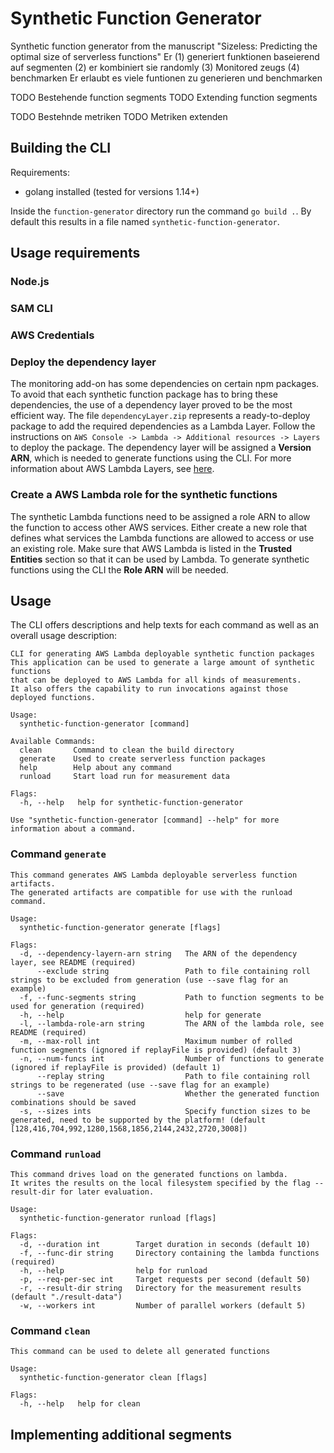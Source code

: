 # Synthetic Function Generator
Synthetic function generator from the manuscript "Sizeless: Predicting the optimal size of serverless functions" 
Er (1) generiert funktionen baseierend auf segmenten (2) er kombiniert sie randomly (3) Monitored zeugs (4) benchmarken
Er erlaubt es viele funtionen zu generieren und benchmarken

TODO Bestehende function segments
TODO Extending function segments

TODO Bestehnde metriken
TODO Metriken extenden

## Building the CLI

Requirements:

- golang installed (tested for versions 1.14+)

Inside the `function-generator` directory run the command `go build .`.
By default this results in a file named `synthetic-function-generator`.

## Usage requirements

### Node.js

### SAM CLI

### AWS Credentials

### Deploy the dependency layer
The monitoring add-on has some dependencies on certain npm packages.
To avoid that each synthetic function package has to bring these dependencies, the use of a dependency layer proved to be the most efficient way.
The file `dependencyLayer.zip` represents a ready-to-deploy package to add the required dependencies as a Lambda Layer. Follow the instructions on `AWS Console -> Lambda -> Additional resources -> Layers` to deploy the package.
The dependency layer will be assigned a **Version ARN**, which is needed to generate functions using the CLI.
For more information about AWS Lambda Layers, see [here](https://docs.aws.amazon.com/lambda/latest/dg/configuration-layers.html).

### Create a AWS Lambda role for the synthetic functions
The synthetic Lambda functions need to be assigned a role ARN to allow the function to access other AWS services.
Either create a new role that defines what services the Lambda functions are allowed to access or use an existing role.
Make sure that AWS Lambda is listed in the **Trusted Entities** section so that it can be used by Lambda.
To generate synthetic functions using the CLI the **Role ARN** will be needed.

## Usage

The CLI offers descriptions and help texts for each command as well as an overall usage description:

```
CLI for generating AWS Lambda deployable synthetic function packages
This application can be used to generate a large amount of synthetic functions
that can be deployed to AWS Lambda for all kinds of measurements.
It also offers the capability to run invocations against those deployed functions.

Usage:
  synthetic-function-generator [command]

Available Commands:
  clean       Command to clean the build directory
  generate    Used to create serverless function packages
  help        Help about any command
  runload     Start load run for measurement data

Flags:
  -h, --help   help for synthetic-function-generator

Use "synthetic-function-generator [command] --help" for more information about a command.
```

### Command `generate`

```
This command generates AWS Lambda deployable serverless function artifacts.
The generated artifacts are compatible for use with the runload command.

Usage:
  synthetic-function-generator generate [flags]

Flags:
  -d, --dependency-layern-arn string   The ARN of the dependency layer, see README (required)
      --exclude string                 Path to file containing roll strings to be excluded from generation (use --save flag for an example)
  -f, --func-segments string           Path to function segments to be used for generation (required)
  -h, --help                           help for generate
  -l, --lambda-role-arn string         The ARN of the lambda role, see README (required)
  -m, --max-roll int                   Maximum number of rolled function segments (ignored if replayFile is provided) (default 3)
  -n, --num-funcs int                  Number of functions to generate (ignored if replayFile is provided) (default 1)
      --replay string                  Path to file containing roll strings to be regenerated (use --save flag for an example)
      --save                           Whether the generated function combinations should be saved
  -s, --sizes ints                     Specify function sizes to be generated, need to be supported by the platform! (default [128,416,704,992,1280,1568,1856,2144,2432,2720,3008])
```

### Command `runload`

```
This command drives load on the generated functions on lambda.
It writes the results on the local filesystem specified by the flag --result-dir for later evaluation.

Usage:
  synthetic-function-generator runload [flags]

Flags:
  -d, --duration int        Target duration in seconds (default 10)
  -f, --func-dir string     Directory containing the lambda functions (required)
  -h, --help                help for runload
  -p, --req-per-sec int     Target requests per second (default 50)
  -r, --result-dir string   Directory for the measurement results (default "./result-data")
  -w, --workers int         Number of parallel workers (default 5)
```

### Command `clean`

```
This command can be used to delete all generated functions

Usage:
  synthetic-function-generator clean [flags]

Flags:
  -h, --help   help for clean
```

## Implementing additional segments

